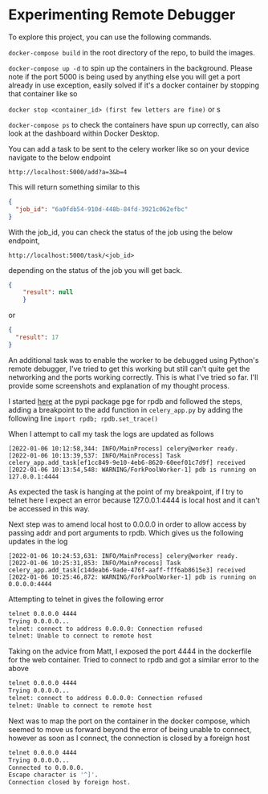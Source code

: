 # Experimenting Remote Debugger

To explore this project, you can use the following commands.

```docker-compose build``` in the root directory of the repo, to build the images.

```docker-compose up -d``` to spin up the containers in the background. Please note if the port 5000 is being used by anything else you will get a port already in use exception, easily solved if it's a docker container by stopping that container like so

```docker stop <container_id> (first few letters are fine)``` or s

```docker-compose ps``` to check the containers have spun up correctly, can also look at the dashboard within Docker Desktop.

You can add a task to be sent to the celery worker like so on your device navigate to the below endpoint

```http://localhost:5000/add?a=3&b=4```

This will return something similar to this

```json
{
  "job_id": "6a0fdb54-910d-448b-84fd-3921c062efbc"
}
```

With the job_id, you can check the status of the job using the below endpoint,

```
http://localhost:5000/task/<job_id>
```

depending on the status of the job you will get back.

```json
{
    "result": null
    }
```

or

```json
{
  "result": 17
}
```

An additional task was to enable the worker to be debugged using Python's remote debugger, I've tried to get this working but still can't quite get the networking and the ports working correctly. This is what I've tried so far. I'll provide some screenshots and explanation of my thought process.

I started [here](https://pypi.org/project/rpdb/) at the pypi package pge for rpdb and followed the steps,
adding a breakpoint to the add function in ```celery_app.py``` by adding the following line
```import rpdb; rpdb.set_trace()```

When I attempt to call my task the logs are updated as follows

```
[2022-01-06 10:12:58,344: INFO/MainProcess] celery@worker ready.
[2022-01-06 10:13:39,537: INFO/MainProcess] Task celery_app.add_task[ef1cc849-9e10-4eb6-8620-60eef01c7d9f] received
[2022-01-06 10:13:54,548: WARNING/ForkPoolWorker-1] pdb is running on 127.0.0.1:4444
```

As expected the task is hanging at the point of my breakpoint, if I try to telnet here I expect an error because 127.0.0.1:4444 is local host and it can't be accessed in this way.

Next step was to amend local host to 0.0.0.0 in order to allow access by passing addr and port arguments to rpdb. Which gives us the following updates in the log

```
[2022-01-06 10:24:53,631: INFO/MainProcess] celery@worker ready.
[2022-01-06 10:25:31,853: INFO/MainProcess] Task celery_app.add_task[c14deab6-9ade-476f-aaff-fff6ab8615e3] received
[2022-01-06 10:25:46,872: WARNING/ForkPoolWorker-1] pdb is running on 0.0.0.0:4444
```

Attempting to telnet in gives the following error

```bash
telnet 0.0.0.0 4444
Trying 0.0.0.0...
telnet: connect to address 0.0.0.0: Connection refused
telnet: Unable to connect to remote host
```

Taking on the advice from Matt, I exposed the port 4444 in the dockerfile for the web container. Tried to connect to rpdb and got a similar error to the above

``` bash
telnet 0.0.0.0 4444
Trying 0.0.0.0...
telnet: connect to address 0.0.0.0: Connection refused
telnet: Unable to connect to remote host
```

Next was to map the port on the container in the docker compose, which seemed to move us forward beyond the error of being unable to connect, however as soon as I connect, the connection is closed by a foreign host

``` bash
telnet 0.0.0.0 4444
Trying 0.0.0.0...
Connected to 0.0.0.0.
Escape character is '^]'.
Connection closed by foreign host.
```
